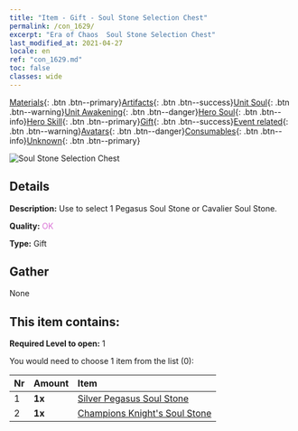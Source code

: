 ```yaml
---
title: "Item - Gift - Soul Stone Selection Chest"
permalink: /con_1629/
excerpt: "Era of Chaos  Soul Stone Selection Chest"
last_modified_at: 2021-04-27
locale: en
ref: "con_1629.md"
toc: false
classes: wide
---
```

 [Materials](/Items/){: .btn .btn--primary}[Artifacts](/Items/Artifacts/){: .btn .btn--success}[Unit Soul](/Items/UnitSoul/){: .btn .btn--warning}[Unit Awakening](/Items/UnitAwakening/){: .btn .btn--danger}[Hero Soul](/Items/HeroSoul/){: .btn .btn--info}[Hero Skill](/Items/HeroSkill/){: .btn .btn--primary}[Gift](/Items/Gift/){: .btn .btn--success}[Event related](/Items/Events/){: .btn .btn--warning}[Avatars](/Items/Avatars/){: .btn .btn--danger}[Consumables](/Items/Consumables/){: .btn .btn--info}[Unknown](/Items/Unknown/){: .btn .btn--primary}

 ![Soul Stone Selection Chest](/images/t/i_907245.png)

## Details
 **Description:** Use to select 1 Pegasus Soul Stone or Cavalier Soul Stone.

 **Quality:** <span style="color: #DA70D6">OK</span>

 **Type:** Gift

## Gather

  None

## This item contains:

 **Required Level to open:** 1

 You would need to choose 1 item from the list (0):

  | Nr | Amount |     Item    |
  |:---|:-------|:------------|
  | 1 |  **1x** | [Silver Pegasus Soul Stone](/Items/unt_292/) |  | 
  | 2 |  **1x** | [Champions Knight's Soul Stone](/Items/unt_287/) |  | 
